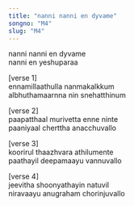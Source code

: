 ```yaml
---
title: "nanni nanni en dyvame"
songno: "M4"
slug: "M4"
---
```

nanni nanni en dyvame  
nanni en yeshuparaa  

[verse 1]  
ennamillaathulla nanmakalkkum  
albhuthamaarnna nin snehatthinum  

[verse 2]  
paapatthaal murivetta enne ninte  
paaniyaal cherttha anacchuvallo  

[verse 3]  
koorirul thaazhvara athilumente  
paathayil deepamaayu vannuvallo  

[verse 4]  
jeevitha shoonyathayin natuvil  
niravaayu anugraham chorinjuvallo  
